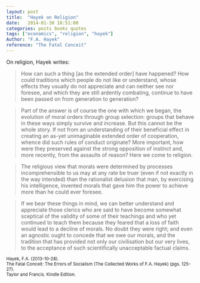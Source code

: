 ```yaml
---
layout: post
title:  "Hayek on Religion"
date:   2014-01-30 18:51:00
categories: posts books quotes
tags: ["economics", "religion", "hayek"]
Author: "F.A. Hayek"
reference: "The Fatal Conceit"
---
```


On religion, Hayek writes:

> How can such a thing [as the extended order] have happened? How could traditions which people do not like or understand, whose effects they usually do not appreciate and can neither see nor foresee, and which they are still ardently combating, continue to have been passed on from generation to generation?

> Part of the answer is of course the one with which we began, the evolution of moral orders through group selection: groups that behave in these ways simply survive and increase. But this cannot be the whole story. If not from an understanding of their beneficial effect in creating an as-yet unimaginable extended order of cooperation, whence did such rules of conduct originate? More important, how were they preserved against the strong opposition of instinct and, more recently, from the assaults of reason? Here we come to religion.

> The religious view that morals were determined by processes incomprehensible to us may at any rate be truer (even if not exactly in the way intended) than the rationalist delusion that man, by exercising his intelligence, invented morals that gave him the power to achieve more than he could ever foresee.

> If we bear these things in mind, we can better understand and appreciate those clerics who are said to have become somewhat sceptical of the validity of some of their teachings and who yet continued to teach them because they feared that a loss of faith would lead to a decline of morals. No doubt they were right; and even an agnostic ought to concede that we owe our morals, and the tradition that has provided not only our civilisation but our very lives, to the acceptance of such scientifically unacceptable factual claims.

<small>Hayek, F.A. (2013-10-28).<br />
The Fatal Conceit: The Errors of Socialism (The Collected Works of F.A. Hayek) (pgs. 125-27).<br />
Taylor and Francis. Kindle Edition.</small>